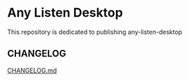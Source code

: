 # Any Listen Desktop

This repository is dedicated to publishing any-listen-desktop

## CHANGELOG

[CHANGELOG.md](https://github.com/any-listen/any-listen/tree/main/packages/desktop/CHANGELOG.md)
